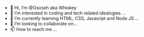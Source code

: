 - 👋 Hi, I’m @Ososeh aka Whiskey
- 👀 I’m interested in coding and tech related idealogies ...
- 🌱 I’m currently learning HTML, CSS, Javasript and Node.JS ...
- 💞️ I’m looking to collaborate on...
- 📫 How to reach me ...

<!---
Ososeh/Ososeh is a ✨ special ✨ repository because its `README.md` (this file) appears on your GitHub profile.
You can click the Preview link to take a look at your changes.
--->
